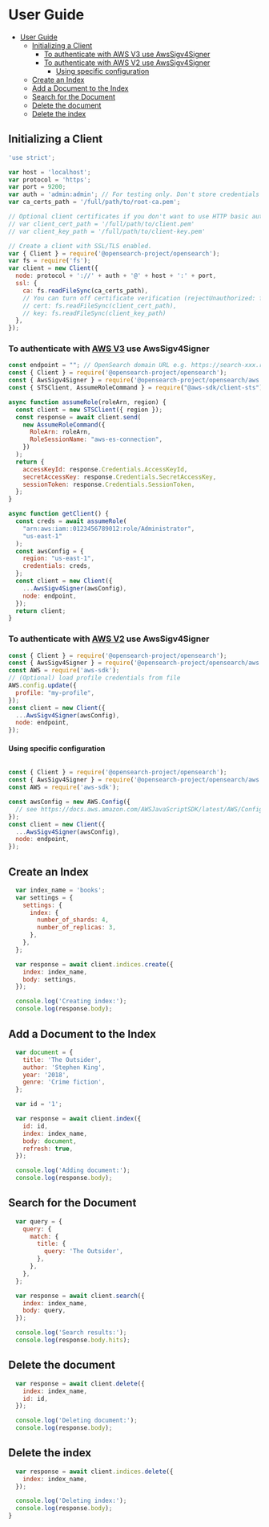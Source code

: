 # User Guide

- [User Guide](#user-guide)
  - [Initializing a Client](#initializing-a-client)
    - [To authenticate with AWS V3 use AwsSigv4Signer](#to-authenticate-with-aws-v3-use-awssigv4signer)
    - [To authenticate with AWS V2 use AwsSigv4Signer](#to-authenticate-with-aws-v2-use-awssigv4signer)
      - [Using specific configuration](#using-specific-configuration)
  - [Create an Index](#create-an-index)
  - [Add a Document to the Index](#add-a-document-to-the-index)
  - [Search for the Document](#search-for-the-document)
  - [Delete the document](#delete-the-document)
  - [Delete the index](#delete-the-index)


## Initializing a Client
```javascript
'use strict';

var host = 'localhost';
var protocol = 'https';
var port = 9200;
var auth = 'admin:admin'; // For testing only. Don't store credentials in code.
var ca_certs_path = '/full/path/to/root-ca.pem';

// Optional client certificates if you don't want to use HTTP basic authentication.
// var client_cert_path = '/full/path/to/client.pem'
// var client_key_path = '/full/path/to/client-key.pem'

// Create a client with SSL/TLS enabled.
var { Client } = require('@opensearch-project/opensearch');
var fs = require('fs');
var client = new Client({
  node: protocol + '://' + auth + '@' + host + ':' + port,
  ssl: {
    ca: fs.readFileSync(ca_certs_path),
    // You can turn off certificate verification (rejectUnauthorized: false) if you're using self-signed certificates with a hostname mismatch.
    // cert: fs.readFileSync(client_cert_path),
    // key: fs.readFileSync(client_key_path)
  },
});
```

### To authenticate with [AWS V3](https://aws.amazon.com/opensearch-service/) use AwsSigv4Signer

```javascript
const endpoint = ""; // OpenSearch domain URL e.g. https://search-xxx.region.es.amazonaws.com
const { Client } = require('@opensearch-project/opensearch');
const { AwsSigv4Signer } = require('@opensearch-project/opensearch/aws');
const { STSClient, AssumeRoleCommand } = require("@aws-sdk/client-sts");

async function assumeRole(roleArn, region) {
  const client = new STSClient({ region });
  const response = await client.send(
    new AssumeRoleCommand({
      RoleArn: roleArn,
      RoleSessionName: "aws-es-connection",
    })
  );
  return {
    accessKeyId: response.Credentials.AccessKeyId,
    secretAccessKey: response.Credentials.SecretAccessKey,
    sessionToken: response.Credentials.SessionToken,
  };
}

async function getClient() {
  const creds = await assumeRole(
    "arn:aws:iam::0123456789012:role/Administrator",
    "us-east-1"
  );
  const awsConfig = {
    region: "us-east-1",
    credentials: creds,
  };
  const client = new Client({
    ...AwsSigv4Signer(awsConfig),
    node: endpoint,
  });
  return client;
}
```

### To authenticate with [AWS V2](https://aws.amazon.com/opensearch-service/) use AwsSigv4Signer

```javascript
const { Client } = require('@opensearch-project/opensearch');
const { AwsSigv4Signer } = require('@opensearch-project/opensearch/aws');
const AWS = require('aws-sdk');
// (Optional) load profile credentials from file
AWS.config.update({
  profile: "my-profile",
});
const client = new Client({
  ...AwsSigv4Signer(awsConfig),
  node: endpoint,
});
```

#### Using specific configuration

```javascript

const { Client } = require('@opensearch-project/opensearch');
const { AwsSigv4Signer } = require('@opensearch-project/opensearch/aws');
const AWS = require('aws-sdk');

const awsConfig = new AWS.Config({
  // see https://docs.aws.amazon.com/AWSJavaScriptSDK/latest/AWS/Config.html#constructor-property
});
const client = new Client({
  ...AwsSigv4Signer(awsConfig),
  node: endpoint,
});
```

## Create an Index

```javascript
  var index_name = 'books';
  var settings = {
    settings: {
      index: {
        number_of_shards: 4,
        number_of_replicas: 3,
      },
    },
  };

  var response = await client.indices.create({
    index: index_name,
    body: settings,
  });

  console.log('Creating index:');
  console.log(response.body);
```

## Add a Document to the Index

```javascript
  var document = {
    title: 'The Outsider',
    author: 'Stephen King',
    year: '2018',
    genre: 'Crime fiction',
  };

  var id = '1';

  var response = await client.index({
    id: id,
    index: index_name,
    body: document,
    refresh: true,
  });

  console.log('Adding document:');
  console.log(response.body);
```

## Search for the Document

```javascript
  var query = {
    query: {
      match: {
        title: {
          query: 'The Outsider',
        },
      },
    },
  };

  var response = await client.search({
    index: index_name,
    body: query,
  });

  console.log('Search results:');
  console.log(response.body.hits);
```

## Delete the document

```javascript
  var response = await client.delete({
    index: index_name,
    id: id,
  });

  console.log('Deleting document:');
  console.log(response.body);
```

## Delete the index

```javascript
  var response = await client.indices.delete({
    index: index_name,
  });

  console.log('Deleting index:');
  console.log(response.body);
}
```